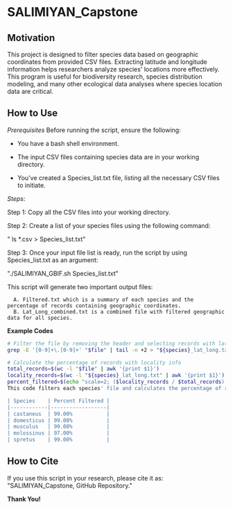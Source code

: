 # SALIMIYAN_Capstone
## Motivation 
This project is designed to filter species data based on geographic coordinates from provided CSV files. Extracting latitude and longitude information helps researchers analyze species' locations more effectively. This program is useful for biodiversity research, species distribution modeling, and many other ecological data analyses where species location data are critical.

## How to Use
*Prerequisites* 
Before running the script, ensure the following:

- You have a bash shell environment.
  
- The input CSV files containing species data are in your working directory.
  
- You've created a Species_list.txt file, listing all the necessary CSV files to initiate.

*Steps*:

Step 1:  Copy all the CSV files into your working directory.

Step 2: Create a list of your species files using the following command:

" ls *.csv > Species_list.txt"

Step 3: Once your input file list is ready, run the script by using Species_list.txt as an argument:

"./SALIMIYAN_GBIF.sh Species_list.txt"

  This script will generate two important output files:

      A. Filtered.txt which is a summary of each species and the percentage of records containing geographic coordinates.
      B. Lat_Long_combined.txt is a combined file with filtered geographic data for all species.

**Example Codes**
```bash
# Filter the file by removing the header and selecting records with latitude/longitude
grep -E '[0-9]+\.[0-9]+' "$file" | tail -n +2 > "${species}_lat_long.txt"

# Calculate the percentage of records with locality info
total_records=$(wc -l "$file" | awk '{print $1}')
locality_records=$(wc -l "${species}_lat_long.txt" | awk '{print $1}')
percent_filtered=$(echo "scale=2; ($locality_records / $total_records) * 100" | bc)
This code filters each species' file and calculates the percentage of records with valid latitude and longitude data.

| Species    | Percent Filtered |
|------------|------------------|
| castaneus  | 99.00%           |
| domesticus | 99.00%           |
| musculus   | 99.00%           |
| molossinus | 97.00%           |
| spretus    | 99.00%           |
```
## How to Cite

If you use this script in your research, please cite it as:
"SALIMIYAN_Capstone, GitHub Repository."

**Thank You!** 
